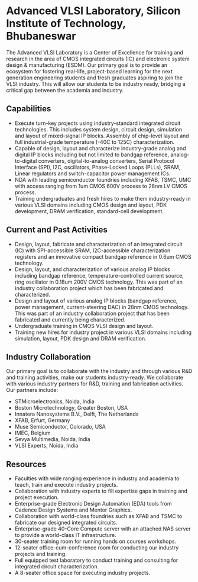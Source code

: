 # Advanced VLSI Laboratory, Silicon Institute of Technology, Bhubaneswar 

The Advanced VLSI Laboratory is a Center of Excellence for training and research in the area of CMOS integrated circuits (IC) and electronic system design & manufacturing (ESDM). Our primary goal is to provide an ecosystem for fostering real-life, project-based learning for the next generation engineering students and fresh graduates aspiring to join the VLSI industry. This will allow our students to be industry ready, bridging a critical gap between the academia and industry.

## Capabilities

- Execute turn-key projects using industry-standard integrated circuit technologies. This includes system design, circuit design, simulation and layout of mixed-signal IP blocks. Assembly of chip-level layout and full industrial-grade temperature (-40C to 125C) characterization.
- Capable of design, layout and characterize industry-grade analog and digital IP blocks including but not limited to bandgap reference, analog-to-digital converters, digital-to-analog converters, Serial Protocol Interface (SPI), I2C, oscillators, Phase-Locked Loops (PLLs), SRAM, Linear regulators and switch-capacitor power management ICs.
- NDA with leading semiconductor foundries including XFAB, TSMC, UMC with access ranging from 1um CMOS 600V process to 28nm LV CMOS process. 
- Training undergraduates and fresh hires to make them industry-ready in various VLSI domains including CMOS design and layout, PDK development, DRAM verification, standard-cell development.

## Current and Past Activities

- Design, layout, fabricate and characterization of an integrated circuit (IC) with SPI-accessible SRAM, I2C-accessible characterization registers and an innovative compact bandgap reference in 0.6um CMOS technology.
- Design, layout, and characterization of various analog IP blocks including bandgap reference, temperature-controlled current source, ring oscillator in 0.18um 200V CMOS technology. This was part of an industry collaboration project which has been fabricated and characterized. 
- Design and layout of various analog IP blocks (bandgap reference, power management, current-steering DAC) in 28nm CMOS technology. This was part of an industry collaboration project that has been fabricated and currently being characterized.
- Undergraduate training in CMOS VLSI design and layout. 
- Training new hires for industry project in various VLSI domains including simulation, layout, PDK design and DRAM verification.


## Industry Collaboration
Our primary goal is to collaborate with the industry and through various R&D and training activities, make our students industry-ready. We collaborate with various industry partners for R&D, training and fabrication activities. Our partners include:
- STMicroelectronics, Noida, India
- Boston Microtechnology, Greater Boston, USA
- Innatera Nanosystems B.V., Delft, The Netherlands
- XFAB, Erfurt, Germany
- Muse Semiconductor, Colorado, USA
- IMEC, Belgium
- Sevya Multimedia, Noida, India
- VLSI Experts, Noida, India

## Resources
- Faculties with wide ranging experience in industry and academia to teach, train and execute industry projects.
- Collaboration with industry experts to fill expertise gaps in training and project execution.
- Enterprise-grade Electronic Design Automation (EDA) tools from Cadence Design Systems and Mentor Graphics.
- Collaboration with world-class foundries such as XFAB and TSMC to fabricate our designed integrated circuits.
- Enterprise-grade 40-Core Compute server with an attached NAS server to provide a world-class IT infrastructure.
- 30-seater training room for running hands on courses workshops.
- 12-seater office-cum-conference room for conducting our industry projects and training.
- Full equipped test laboratory to conduct training and consulting for integrated circuit characterization.
- A 8-seater office space for executing industry projects.
